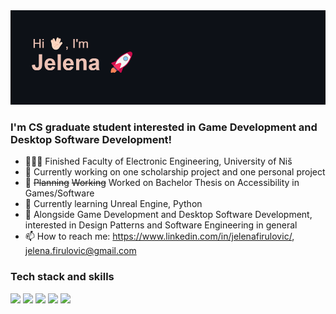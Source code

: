 <img src="/header.png"/>

### I'm CS graduate student interested in Game Development and Desktop Software Development!

- 👩🏻‍💻 Finished Faculty of Electronic Engineering, University of Niš 
- 🔭 Currently working on one scholarship project and one personal project
- 🎯 ~~Planning~~ ~~Working~~ Worked on Bachelor Thesis on Accessibility in Games/Software
- 🌱 Currently learning Unreal Engine, Python
- 🤔 Alongside Game Development and Desktop Software Development, interested in Design Patterns and Software Engineering in general
- 📫 How to reach me: https://www.linkedin.com/in/jelenafirulovic/, jelena.firulovic@gmail.com

### Tech stack and skills

<img src="https://img.shields.io/badge/C%23-239120?style=for-the-badge&logo=c-sharp&logoColor=white"/> <img src="https://img.shields.io/badge/C%2B%2B-00599C?style=for-the-badge&logo=c%2B%2B&logoColor=white"/> <img src="https://img.shields.io/badge/.NET-512BD4?style=for-the-badge&logo=dotnet&logoColor=white"/> <img src="https://img.shields.io/badge/Python-FFD43B?style=for-the-badge&logo=python&logoColor=blue"/> <!--<img src="https://img.shields.io/badge/-Unreal%20Engine-313131?style=for-the-badge&logo=unreal-engine&logoColor=white"/>--> <img src="https://img.shields.io/badge/Unity-100000?style=for-the-badge&logo=unity&logoColor=white"/>
